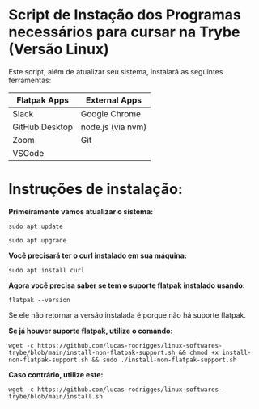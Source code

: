 # Script de Instação dos Programas necessários para cursar na Trybe (Versão Linux)

Este script, além de atualizar seu sistema, instalará as seguintes ferramentas:

| Flatpak Apps | External Apps |
| -------------|---------------|
| Slack        | Google Chrome |
| GitHub Desktop | node.js (via nvm) |
| Zoom         | Git           |
| VSCode       | 

# Instruções de instalação:

**Primeiramente vamos atualizar o sistema:**
``` 
sudo apt update 
``` 
``` 
sudo apt upgrade 
``` 

**Você precisará ter o curl instalado em sua máquina:**
```
sudo apt install curl
```
**Agora você precisa saber se tem o suporte flatpak instalado usando:**
```
flatpak --version
```
Se ele não retornar a versão instalada é porque não há suporte flatpak.

**Se já houver suporte flatpak, utilize o comando:**
```
wget -c https://github.com/lucas-rodrigges/linux-softwares-trybe/blob/main/install-non-flatpak-support.sh && chmod +x install-non-flatpak-support.sh && sudo ./install-non-flatpak-support.sh
```

**Caso contrário, utilize este:**

````
wget -c https://github.com/lucas-rodrigges/linux-softwares-trybe/blob/main/install.sh
